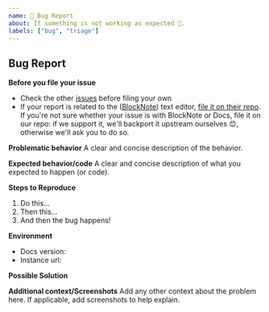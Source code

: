 ```yaml
---
name: 🐛 Bug Report
about: If something is not working as expected 🤔.
labels: ["bug", "triage"]
---
```


## Bug Report

**Before you file your issue**
- Check the other [issues](https://github.com/suitenumerique/docs/issues) before filing your own
- If your report is related to the ([BlockNote](https://github.com/TypeCellOS/BlockNote)) text editor, [file it on their repo](https://github.com/TypeCellOS/BlockNote/issues). If you're not sure whether your issue is with BlockNote or Docs, file it on our repo: if we support it, we'll backport it upstream ourselves 😊, otherwise we'll ask you to do so.

**Problematic behavior**
A clear and concise description of the behavior.

**Expected behavior/code**
A clear and concise description of what you expected to happen (or code).

**Steps to Reproduce**
1. Do this...
2. Then this...
3. And then the bug happens!

**Environment**
- Docs version:
- Instance url:

**Possible Solution**
<!--- Only if you have suggestions on a fix for the bug -->

**Additional context/Screenshots**
Add any other context about the problem here. If applicable, add screenshots to help explain.
